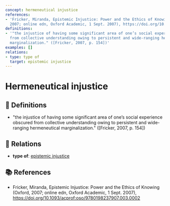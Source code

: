 ```yaml
---
concept: hermeneutical injustice
references:
- 'Fricker, Miranda, Epistemic Injustice: Power and the Ethics of Knowing (Oxford,
  2007; online edn, Oxford Academic, 1 Sept. 2007), https://doi.org/10.1093/acprof:oso/9780198237907.003.0002'
definitions:
- '"the injustice of having some significant area of one’s social experience obscured
  from collective understanding owing to persistent and wide-ranging hermeneutical
  marginalization." ([Fricker, 2007, p. 154])'
examples: []
relations:
- type: type of
  target: epistemic injustice
---
```


# Hermeneutical injustice

## 📖 Definitions

- "the injustice of having some significant area of one’s social experience obscured from collective understanding owing to persistent and wide-ranging hermeneutical marginalization." ([Fricker, 2007, p. 154])

## 🔗 Relations

- **type of**: [epistemic injustice](./epistemic-injustice.md)

## 📚 References

- Fricker, Miranda, Epistemic Injustice: Power and the Ethics of Knowing (Oxford, 2007; online edn, Oxford Academic, 1 Sept. 2007), https://doi.org/10.1093/acprof:oso/9780198237907.003.0002
